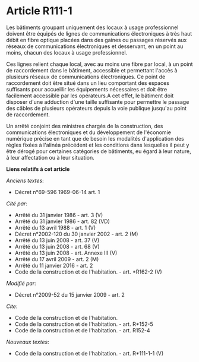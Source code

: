 # Article R111-1

Les bâtiments groupant uniquement des locaux à usage professionnel doivent être équipés de lignes de communications
électroniques à très haut débit en fibre optique placées dans des gaines ou passages réservés aux réseaux de communications
électroniques et desservant, en un point au moins, chacun des locaux à usage professionnel. 

Ces lignes relient chaque local, avec au moins une fibre par local, à un point de raccordement dans le bâtiment, accessible
et permettant l'accès à plusieurs réseaux de communications électroniques. Ce point de raccordement doit être situé dans un
lieu comportant des espaces suffisants pour accueillir les équipements nécessaires et doit être facilement accessible par les
opérateurs.A cet effet, le bâtiment doit disposer d'une adduction d'une taille suffisante pour permettre le passage des
câbles de plusieurs opérateurs depuis la voie publique jusqu'au point de raccordement. 

Un arrêté conjoint des ministres chargés de la construction, des communications électroniques et du développement de
l'économie numérique précise en tant que de besoin les modalités d'application des règles fixées à l'alinéa précédent et les
conditions dans lesquelles il peut y être dérogé pour certaines catégories de bâtiments, eu égard à leur nature, à leur
affectation ou à leur situation.

**Liens relatifs à cet article**

_Anciens textes_:

  - Décret n°69-596 1969-06-14 art. 1

_Cité par_:

  - Arrêté du 31 janvier 1986 - art. 3 (V)
  - Arrêté du 31 janvier 1986 - art. 82 (VD)
  - Arrêté du 13 avril 1988 - art. 1 (V)
  - Décret n°2002-120 du 30 janvier 2002 - art. 2 (M)
  - Arrêté du 13 juin 2008 - art. 37 (V)
  - Arrêté du 13 juin 2008 - art. 68 (V)
  - Arrêté du 13 juin 2008 - art. Annexe III (V)
  - Arrêté du 17 avril 2009 - art. 2 (M)
  - Arrêté du 11 janvier 2016 - art. 2
  - Code de la construction et de l'habitation. - art. *R162-2 (V)

_Modifié par_:

  - Décret n°2009-52 du 15 janvier 2009 - art. 2

_Cite_:

  - Code de la construction et de l'habitation.
  - Code de la construction et de l'habitation. - art. R*152-5
  - Code de la construction et de l'habitation. - art. R152-4

_Nouveaux textes_:

  - Code de la construction et de l'habitation. - art. R*111-1-1 (V)
